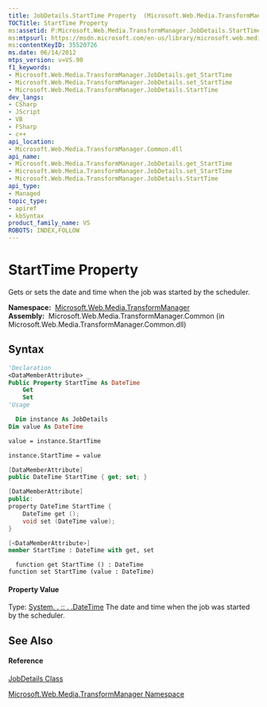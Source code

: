 ```yaml
---
title: JobDetails.StartTime Property  (Microsoft.Web.Media.TransformManager)
TOCTitle: StartTime Property
ms:assetid: P:Microsoft.Web.Media.TransformManager.JobDetails.StartTime
ms:mtpsurl: https://msdn.microsoft.com/en-us/library/microsoft.web.media.transformmanager.jobdetails.starttime(v=VS.90)
ms:contentKeyID: 35520726
ms.date: 06/14/2012
mtps_version: v=VS.90
f1_keywords:
- Microsoft.Web.Media.TransformManager.JobDetails.get_StartTime
- Microsoft.Web.Media.TransformManager.JobDetails.set_StartTime
- Microsoft.Web.Media.TransformManager.JobDetails.StartTime
dev_langs:
- CSharp
- JScript
- VB
- FSharp
- c++
api_location:
- Microsoft.Web.Media.TransformManager.Common.dll
api_name:
- Microsoft.Web.Media.TransformManager.JobDetails.get_StartTime
- Microsoft.Web.Media.TransformManager.JobDetails.set_StartTime
- Microsoft.Web.Media.TransformManager.JobDetails.StartTime
api_type:
- Managed
topic_type:
- apiref
- kbSyntax
product_family_name: VS
ROBOTS: INDEX,FOLLOW
---
```


# StartTime Property

Gets or sets the date and time when the job was started by the scheduler.

**Namespace:**  [Microsoft.Web.Media.TransformManager](microsoft-web-media-transformmanager-namespace.md)  
**Assembly:**  Microsoft.Web.Media.TransformManager.Common (in Microsoft.Web.Media.TransformManager.Common.dll)

## Syntax

``` vb
'Declaration
<DataMemberAttribute> _
Public Property StartTime As DateTime
    Get
    Set
'Usage

  Dim instance As JobDetails
Dim value As DateTime

value = instance.StartTime

instance.StartTime = value
```

``` csharp
[DataMemberAttribute]
public DateTime StartTime { get; set; }
```

``` c++
[DataMemberAttribute]
public:
property DateTime StartTime {
    DateTime get ();
    void set (DateTime value);
}
```

``` fsharp
[<DataMemberAttribute>]
member StartTime : DateTime with get, set
```

``` jscript
  function get StartTime () : DateTime
function set StartTime (value : DateTime)
```

#### Property Value

Type: [System. . :: . .DateTime](https://msdn.microsoft.com/en-us/library/03ybds8y\(v=vs.90\))  
The date and time when the job was started by the scheduler.  

## See Also

#### Reference

[JobDetails Class](jobdetails-class-microsoft-web-media-transformmanager.md)

[Microsoft.Web.Media.TransformManager Namespace](microsoft-web-media-transformmanager-namespace.md)

